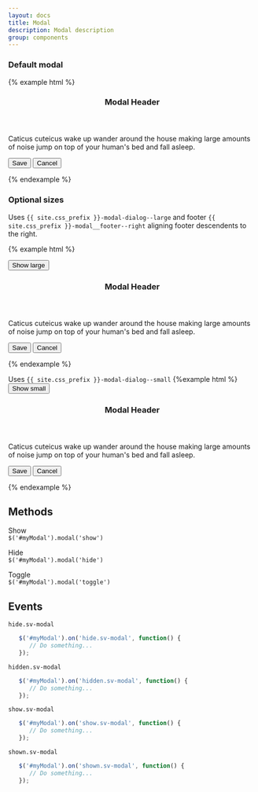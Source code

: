 ```yaml
---
layout: docs
title: Modal
description: Modal description
group: components
---
```


### Default modal ###

{% example html %}

<div class="{{ site.css_prefix }}-modal doc-demo__modal" role="dialog" aria-labelledby="myDialog" aria-hidden="true" tabindex="-1">
   <div class="{{ site.css_prefix }}-modal__dialog">
      <section class="{{ site.css_prefix }}-modal__content">
         <header class="{{ site.css_prefix }}-modal__header">
            <h3 class="{{ site.css_prefix }}-modal__header__title">Modal Header</h3>
         </header>
         <div class="{{ site.css_prefix }}-modal__body">
            <p class="{{ site.css_prefix }}-font {{ site.css_prefix }}-font--text">Caticus cuteicus wake up wander around the house making large amounts of noise jump on top of your human's bed
               and fall asleep.</p>
         </div>
         <footer class="{{ site.css_prefix }}-modal__footer">
            <button type="button" class="{{ site.css_prefix }}-button {{ site.css_prefix }}-button--primary">Save</button>
            <button type="button" class="{{ site.css_prefix }}-button {{ site.css_prefix }}-button--link">Cancel</button>
         </footer>
      </section>
   </div>
</div>

{% endexample %}

### Optional sizes ###

Uses `{{ site.css_prefix }}-modal-dialog--large` and footer `{{ site.css_prefix }}-modal__footer--right` aligning footer descendents to the right.

{% example html %}

<button id="largeBtn" data-sv-modal data-sv-target="#example1" type="button" class="{{ site.css_prefix }}-button {{ site.css_prefix }}-button--primary {{ site.css_prefix }}-button--large">Show large</button>

<div id="example1" class="{{ site.css_prefix }}-modal" role="dialog" aria-labelledby="myDialog" aria-hidden="true" tabindex="-1">
   <div class="{{ site.css_prefix }}-modal__dialog {{ site.css_prefix }}-modal__dialog--large">
      <section class="{{ site.css_prefix }}-modal__content">
         <header class="{{ site.css_prefix }}-modal__header">
            <h3 class="{{ site.css_prefix }}-modal__header__title">Modal Header</h3>
         </header>
         <div class="{{ site.css_prefix }}-modal__body">
            <p class="{{ site.css_prefix }}-font {{ site.css_prefix }}-font--text">Caticus cuteicus wake up wander around the house making large amounts of noise jump on top of your human's bed
               and fall asleep.</p>
         </div>
         <footer class="{{ site.css_prefix }}-modal__footer {{ site.css_prefix }}-modal__footer--right">
            <button type="button" class="{{ site.css_prefix }}-button {{ site.css_prefix }}-button--primary">Save</button>
            <button type="button" data-sv-modal-dismiss class="{{ site.css_prefix }}-button {{ site.css_prefix }}-button--link">Cancel</button>
         </footer>
      </section>
   </div>
</div>

{% endexample %}

Uses `{{ site.css_prefix }}-modal-dialog--small` 
{%example html %}
<button id="smallBtn" data-sv-modal data-sv-target="#example2" type="button" class="{{ site.css_prefix }}-button {{ site.css_prefix }}-button--primary {{ site.css_prefix }}-button--large">Show small</button>

<div id="example2" class="{{ site.css_prefix }}-modal" role="dialog" aria-labelledby="myDialog" aria-hidden="true" tabindex="-1">
   <div class="{{ site.css_prefix }}-modal__dialog {{ site.css_prefix }}-modal__dialog--small">
      <section class="{{ site.css_prefix }}-modal__content">
         <header class="{{ site.css_prefix }}-modal__header">
            <h3 class="{{ site.css_prefix }}-modal__header__title">Modal Header</h3>
         </header>
         <div class="{{ site.css_prefix }}-modal__body">
            <p class="{{ site.css_prefix }}-font {{ site.css_prefix }}-font--text">Caticus cuteicus wake up wander around the house making large amounts of noise jump on top of your human's bed
               and fall asleep.</p>
         </div>
         <footer class="{{ site.css_prefix }}-modal__footer">
            <button type="button" class="{{ site.css_prefix }}-button {{ site.css_prefix }}-button--primary">Save</button>
            <button type="button" data-sv-modal-dismiss class="{{ site.css_prefix }}-button {{ site.css_prefix }}-button--link">Cancel</button>
         </footer>
      </section>
   </div>
</div>

{% endexample %}

## Methods ##

Show  
`$('#myModal').modal('show')`

Hide   
`$('#myModal').modal('hide')`

Toggle   
`$('#myModal').modal('toggle')`

## Events ##
`hide.sv-modal`
```javascript
   $('#myModal').on('hide.sv-modal', function() { 
      // Do something... 
   });
```

`hidden.sv-modal`
```javascript
   $('#myModal').on('hidden.sv-modal', function() { 
      // Do something... 
   });
```
`show.sv-modal`
```javascript
   $('#myModal').on('show.sv-modal', function() { 
      // Do something... 
   });
```

`shown.sv-modal`
```javascript
   $('#myModal').on('shown.sv-modal', function() { 
      // Do something... 
   });
``` 
